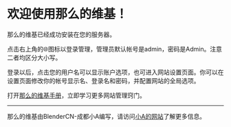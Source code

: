 # 欢迎使用那么的维基！

那么的维基已经成功安装在您的服务器。

点击右上角的&#127760;&#xfe0e;图标以登录管理，管理员默认帐号是admin，密码是Admin。注意二者均区分大小写。

登录以后，点击您的用户名可以显示账户选项，也可进入网站设置页面。你可以在设置页面修改你的帐号显示名、登录名和密码，并配置网站的全局选项。

打开[那么的维基手册](http://www.wellobserve.com/?page=MDWiki/index.md)，立即学习更多网站管理窍门。

---------

那么的维基由BlenderCN-成都小A编写，请访问[小A的网站](http://www.wellobserve.com/)了解更多信息。

